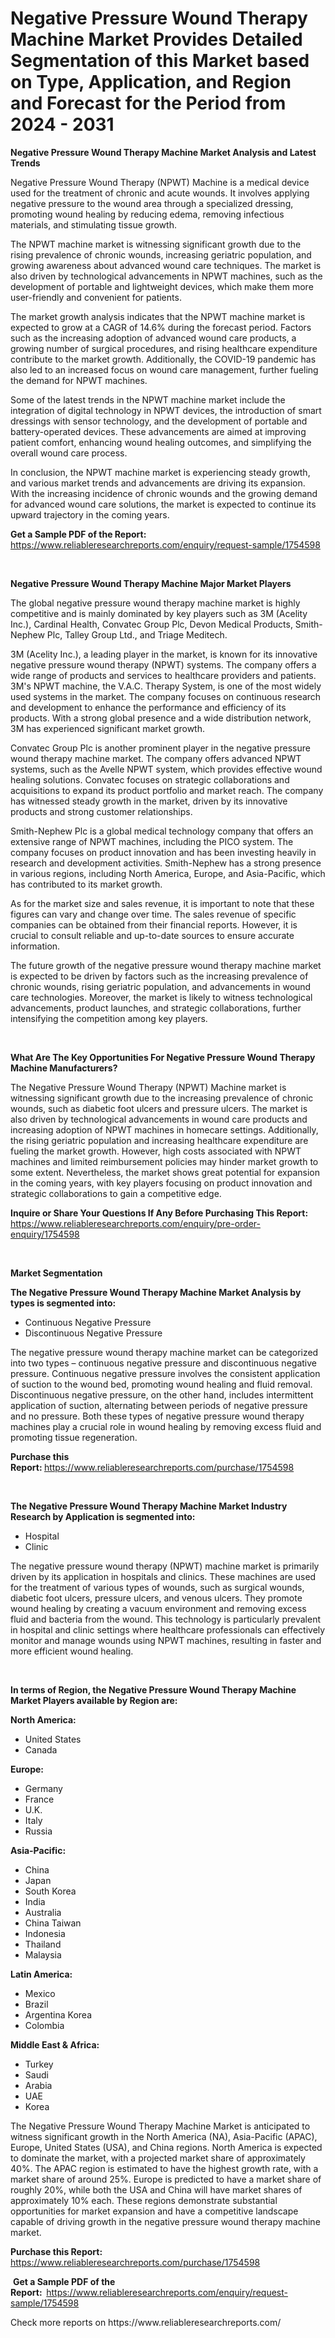 <p><h1>Negative Pressure Wound Therapy Machine Market Provides Detailed Segmentation of this Market based on Type, Application, and Region and Forecast for the Period from 2024 - 2031</h1></p><p><strong>Negative Pressure Wound Therapy Machine Market Analysis and Latest Trends</strong></p>
<p><p>Negative Pressure Wound Therapy (NPWT) Machine is a medical device used for the treatment of chronic and acute wounds. It involves applying negative pressure to the wound area through a specialized dressing, promoting wound healing by reducing edema, removing infectious materials, and stimulating tissue growth.</p><p>The NPWT machine market is witnessing significant growth due to the rising prevalence of chronic wounds, increasing geriatric population, and growing awareness about advanced wound care techniques. The market is also driven by technological advancements in NPWT machines, such as the development of portable and lightweight devices, which make them more user-friendly and convenient for patients.</p><p>The market growth analysis indicates that the NPWT machine market is expected to grow at a CAGR of 14.6% during the forecast period. Factors such as the increasing adoption of advanced wound care products, a growing number of surgical procedures, and rising healthcare expenditure contribute to the market growth. Additionally, the COVID-19 pandemic has also led to an increased focus on wound care management, further fueling the demand for NPWT machines.</p><p>Some of the latest trends in the NPWT machine market include the integration of digital technology in NPWT devices, the introduction of smart dressings with sensor technology, and the development of portable and battery-operated devices. These advancements are aimed at improving patient comfort, enhancing wound healing outcomes, and simplifying the overall wound care process.</p><p>In conclusion, the NPWT machine market is experiencing steady growth, and various market trends and advancements are driving its expansion. With the increasing incidence of chronic wounds and the growing demand for advanced wound care solutions, the market is expected to continue its upward trajectory in the coming years.</p></p>
<p><strong>Get a Sample PDF of the Report:&nbsp;</strong> <a href="https://www.reliableresearchreports.com/enquiry/request-sample/1754598">https://www.reliableresearchreports.com/enquiry/request-sample/1754598</a></p>
<p>&nbsp;</p>
<p><strong>Negative Pressure Wound Therapy Machine Major Market Players</strong></p>
<p><p>The global negative pressure wound therapy machine market is highly competitive and is mainly dominated by key players such as 3M (Acelity Inc.), Cardinal Health, Convatec Group Plc, Devon Medical Products, Smith-Nephew Plc, Talley Group Ltd., and Triage Meditech.</p><p>3M (Acelity Inc.), a leading player in the market, is known for its innovative negative pressure wound therapy (NPWT) systems. The company offers a wide range of products and services to healthcare providers and patients. 3M's NPWT machine, the V.A.C. Therapy System, is one of the most widely used systems in the market. The company focuses on continuous research and development to enhance the performance and efficiency of its products. With a strong global presence and a wide distribution network, 3M has experienced significant market growth.</p><p>Convatec Group Plc is another prominent player in the negative pressure wound therapy machine market. The company offers advanced NPWT systems, such as the Avelle NPWT system, which provides effective wound healing solutions. Convatec focuses on strategic collaborations and acquisitions to expand its product portfolio and market reach. The company has witnessed steady growth in the market, driven by its innovative products and strong customer relationships.</p><p>Smith-Nephew Plc is a global medical technology company that offers an extensive range of NPWT machines, including the PICO system. The company focuses on product innovation and has been investing heavily in research and development activities. Smith-Nephew has a strong presence in various regions, including North America, Europe, and Asia-Pacific, which has contributed to its market growth.</p><p>As for the market size and sales revenue, it is important to note that these figures can vary and change over time. The sales revenue of specific companies can be obtained from their financial reports. However, it is crucial to consult reliable and up-to-date sources to ensure accurate information.</p><p>The future growth of the negative pressure wound therapy machine market is expected to be driven by factors such as the increasing prevalence of chronic wounds, rising geriatric population, and advancements in wound care technologies. Moreover, the market is likely to witness technological advancements, product launches, and strategic collaborations, further intensifying the competition among key players.</p></p>
<p>&nbsp;</p>
<p><strong>What Are The Key Opportunities For Negative Pressure Wound Therapy Machine Manufacturers?</strong></p>
<p><p>The Negative Pressure Wound Therapy (NPWT) Machine market is witnessing significant growth due to the increasing prevalence of chronic wounds, such as diabetic foot ulcers and pressure ulcers. The market is also driven by technological advancements in wound care products and increasing adoption of NPWT machines in homecare settings. Additionally, the rising geriatric population and increasing healthcare expenditure are fueling the market growth. However, high costs associated with NPWT machines and limited reimbursement policies may hinder market growth to some extent. Nevertheless, the market shows great potential for expansion in the coming years, with key players focusing on product innovation and strategic collaborations to gain a competitive edge.</p></p>
<p><strong>Inquire or Share Your Questions If Any Before Purchasing This Report:</strong> <a href="https://www.reliableresearchreports.com/enquiry/pre-order-enquiry/1754598">https://www.reliableresearchreports.com/enquiry/pre-order-enquiry/1754598</a></p>
<p>&nbsp;</p>
<p><strong>Market Segmentation</strong></p>
<p><strong>The Negative Pressure Wound Therapy Machine Market Analysis by types is segmented into:</strong></p>
<p><ul><li>Continuous Negative Pressure</li><li>Discontinuous Negative Pressure</li></ul></p>
<p><p>The negative pressure wound therapy machine market can be categorized into two types – continuous negative pressure and discontinuous negative pressure. Continuous negative pressure involves the consistent application of suction to the wound bed, promoting wound healing and fluid removal. Discontinuous negative pressure, on the other hand, includes intermittent application of suction, alternating between periods of negative pressure and no pressure. Both these types of negative pressure wound therapy machines play a crucial role in wound healing by removing excess fluid and promoting tissue regeneration.</p></p>
<p><strong>Purchase this Report:&nbsp;</strong><a href="https://www.reliableresearchreports.com/purchase/1754598">https://www.reliableresearchreports.com/purchase/1754598</a></p>
<p>&nbsp;</p>
<p><strong>The Negative Pressure Wound Therapy Machine Market Industry Research by Application is segmented into:</strong></p>
<p><ul><li>Hospital</li><li>Clinic</li></ul></p>
<p><p>The negative pressure wound therapy (NPWT) machine market is primarily driven by its application in hospitals and clinics. These machines are used for the treatment of various types of wounds, such as surgical wounds, diabetic foot ulcers, pressure ulcers, and venous ulcers. They promote wound healing by creating a vacuum environment and removing excess fluid and bacteria from the wound. This technology is particularly prevalent in hospital and clinic settings where healthcare professionals can effectively monitor and manage wounds using NPWT machines, resulting in faster and more efficient wound healing.</p></p>
<p>&nbsp;</p>
<p><strong>In terms of Region, the Negative Pressure Wound Therapy Machine Market Players available by Region are:</strong></p>
<p>
    <p> <strong> North America: </strong>
        <ul>
            <li>United States</li>
            <li>Canada</li>
        </ul>
        </p> 
    <p> <strong> Europe: </strong>
        <ul>
            <li>Germany</li>
            <li>France</li>
            <li>U.K.</li>
            <li>Italy</li>
            <li>Russia</li>
        </ul>
        </p> 
    <p> <strong> Asia-Pacific: </strong>
        <ul>
            <li>China</li>
            <li>Japan</li>
            <li>South Korea</li>
            <li>India</li>
            <li>Australia</li>
            <li>China Taiwan</li>
            <li>Indonesia</li>
            <li>Thailand</li>
            <li>Malaysia</li>
        </ul>
        </p> 
    <p> <strong> Latin America: </strong>
        <ul>
            <li>Mexico</li>
            <li>Brazil</li>
            <li>Argentina Korea</li>
            <li>Colombia</li>
        </ul>
        </p> 
    <p> <strong> Middle East & Africa: </strong>
        <ul>
            <li>Turkey</li>
            <li>Saudi</li>
            <li>Arabia</li>
            <li>UAE</li>
            <li>Korea</li>
        </ul>
    </p>
    </p>
<p><p>The Negative Pressure Wound Therapy Machine Market is anticipated to witness significant growth in the North America (NA), Asia-Pacific (APAC), Europe, United States (USA), and China regions. North America is expected to dominate the market, with a projected market share of approximately 40%. The APAC region is estimated to have the highest growth rate, with a market share of around 25%. Europe is predicted to have a market share of roughly 20%, while both the USA and China will have market shares of approximately 10% each. These regions demonstrate substantial opportunities for market expansion and have a competitive landscape capable of driving growth in the negative pressure wound therapy machine market.</p></p>
<p><strong>Purchase this Report: </strong><a href="https://www.reliableresearchreports.com/purchase/1754598">https://www.reliableresearchreports.com/purchase/1754598</a></p>
<p>&nbsp;<strong>Get a Sample PDF of the Report:&nbsp;&nbsp;</strong><a href="https://www.reliableresearchreports.com/enquiry/request-sample/1754598">https://www.reliableresearchreports.com/enquiry/request-sample/1754598</a></p>
<p><strong></strong></p>
<p>Check more reports on https://www.reliableresearchreports.com/</p>